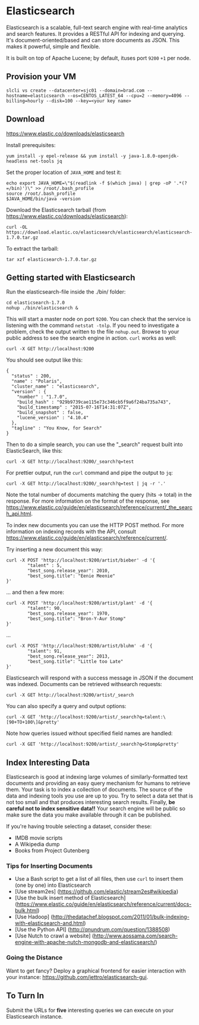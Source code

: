 # Elasticsearch
Elasticsearch is a scalable, full-text search engine with real-time analytics and search features. It provides a RESTful API for indexing and querying. It's document-oriented/based and can store documents as JSON. This makes it powerful, simple and flexible.

It is built on top of Apache Lucene; by default, ituses port `9200` `+1` per node.

## Provision your VM

    slcli vs create --datacenter=sjc01 --domain=brad.com --hostname=elasticsearch --os=CENTOS_LATEST_64 --cpu=2 --memory=4096 --billing=hourly --disk=100 --key=<your key name>

## Download
https://www.elastic.co/downloads/elasticsearch

Install prerequisites:

    yum install -y epel-release && yum install -y java-1.8.0-openjdk-headless net-tools jq

Set the proper location of `JAVA_HOME` and test it:

    echo export JAVA_HOME=\"$(readlink -f $(which java) | grep -oP '.*(?=/bin)')\" >> /root/.bash_profile
    source /root/.bash_profile
    $JAVA_HOME/bin/java -version

Download the Elasticsearch tarball (from https://www.elastic.co/downloads/elasticsearch):

    curl -OL https://download.elastic.co/elasticsearch/elasticsearch/elasticsearch-1.7.0.tar.gz

To extract the tarball:

    tar xzf elasticsearch-1.7.0.tar.gz

## Getting started with Elasticsearch

Run the elasticsearch-file inside the ./bin/ folder:

    cd elasticsearch-1.7.0
    nohup ./bin/elasticsearch &

This will start a master node on port `9200`. You can check that the service is listening with the command `netstat -tnlp`. If you need to investigate a problem, check the output written to the file `nohup.out`. Browse to your public address to see the search engine in action. `curl` works as well:

    curl -X GET http://localhost:9200

You should see output like this:

    {
      "status" : 200,
      "name" : "Polaris",
      "cluster_name" : "elasticsearch",
      "version" : {
        "number" : "1.7.0",
        "build_hash" : "929b9739cae115e73c346cb5f9a6f24ba735a743",
        "build_timestamp" : "2015-07-16T14:31:07Z",
        "build_snapshot" : false,
        "lucene_version" : "4.10.4"
      },
      "tagline" : "You Know, for Search"
    }

Then to do a simple search, you can use the "_search" request built into ElasticSearch, like this:

    curl -X GET http://localhost:9200/_search?q=test

For prettier output, run the `curl` command and pipe the output to `jq`:

    curl -X GET http://localhost:9200/_search?q=test | jq -r '.'

Note the total number of documents matching the query (hits -> total) in the response. For more information on the format of the response, see https://www.elastic.co/guide/en/elasticsearch/reference/current/_the_search_api.html.

To index new documents you can use the HTTP POST method. For more information on indexing records with the API, consult https://www.elastic.co/guide/en/elasticsearch/reference/current/.

Try inserting a new document this way:

    curl -X POST 'http://localhost:9200/artist/bieber' -d '{
            "talent" : 5,
            "best_song.release_year": 2010,
            "best_song.title": "Eenie Meenie"
    }'

... and then a few more:

    curl -X POST 'http://localhost:9200/artist/plant' -d '{
            "talent": 90,
            "best_song.release_year": 1970,
            "best_song.title": "Bron-Y-Aur Stomp"
    }'

...

    curl -X POST 'http://localhost:9200/artist/bluhm' -d '{
            "talent": 91,
            "best_song.release_year": 2013,
            "best_song.title": "Little too Late"
    }'

Elasticsearch will respond with a success message in JSON if the document was indexed. Documents can be retrieved withsearch requests:

    curl -X GET http://localhost:9200/artist/_search

You can also specify a query and output options:

    curl -X GET 'http://localhost:9200/artist/_search?q=talent:\[90+TO+100\]&pretty'

Note how queries issued without specified field names are handled:

    curl -X GET 'http://localhost:9200/artist/_search?q=Stomp&pretty'

## Index Interesting Data
Elasticsearch is good at indexing large volumes of similarly-formatted text documents and providing an easy query mechanism for humans to retrieve them. Your task is to index a collection of documents. The source of the data and indexing tools you use are up to you. Try to select a data set that is not too small and that produces interesting search results. Finally, **be careful not to index sensitive data!!** Your search engine will be public so make sure the data you make available through it can be published.

If you're having trouble selecting a dataset, consider these:

- IMDB movie scripts
- A Wikipedia dump
- Books from Project Gutenberg

### Tips for Inserting Documents

- Use a Bash script to get a list of all files, then use `curl` to insert them (one by one) into Elasticsearch
- [Use stream2es] (https://github.com/elastic/stream2es#wikipedia)
- [Use the bulk insert method of Elasticsearch] (https://www.elastic.co/guide/en/elasticsearch/reference/current/docs-bulk.html)
- [Use Hadoop] (http://thedatachef.blogspot.com/2011/01/bulk-indexing-with-elasticsearch-and.html)
- [Use the Python API] (http://qnundrum.com/question/1388508)
- [Use Nutch to crawl a website] (http://www.aossama.com/search-engine-with-apache-nutch-mongodb-and-elasticsearch/)

### Going the Distance
Want to get fancy? Deploy a graphical frontend for easier interaction with your instance: https://github.com/jettro/elasticsearch-gui.

## To Turn In
Submit the URLs for **five** interesting queries we can execute on your Elasticsearch instance.
